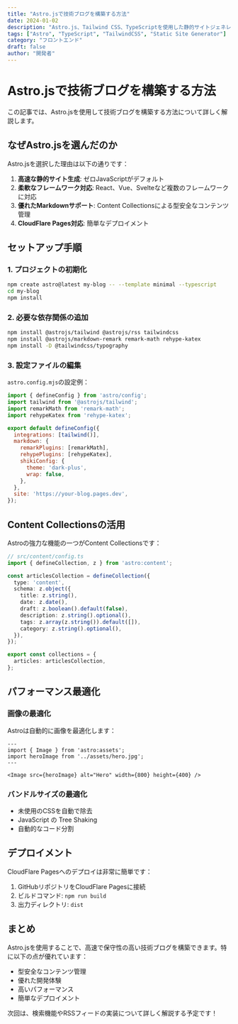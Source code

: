 ```yaml
---
title: "Astro.jsで技術ブログを構築する方法"
date: 2024-01-02
description: "Astro.js、Tailwind CSS、TypeScriptを使用した静的サイトジェネレーターブログの構築方法を解説します"
tags: ["Astro", "TypeScript", "TailwindCSS", "Static Site Generator"]
category: "フロントエンド"
draft: false
author: "開発者"
---
```


# Astro.jsで技術ブログを構築する方法

この記事では、Astro.jsを使用して技術ブログを構築する方法について詳しく解説します。

## なぜAstro.jsを選んだのか

Astro.jsを選択した理由は以下の通りです：

1. **高速な静的サイト生成**: ゼロJavaScriptがデフォルト
2. **柔軟なフレームワーク対応**: React、Vue、Svelteなど複数のフレームワークに対応
3. **優れたMarkdownサポート**: Content Collectionsによる型安全なコンテンツ管理
4. **CloudFlare Pages対応**: 簡単なデプロイメント

## セットアップ手順

### 1. プロジェクトの初期化

```bash
npm create astro@latest my-blog -- --template minimal --typescript
cd my-blog
npm install
```

### 2. 必要な依存関係の追加

```bash
npm install @astrojs/tailwind @astrojs/rss tailwindcss
npm install @astrojs/markdown-remark remark-math rehype-katex
npm install -D @tailwindcss/typography
```

### 3. 設定ファイルの編集

`astro.config.mjs`の設定例：

```javascript
import { defineConfig } from 'astro/config';
import tailwind from '@astrojs/tailwind';
import remarkMath from 'remark-math';
import rehypeKatex from 'rehype-katex';

export default defineConfig({
  integrations: [tailwind()],
  markdown: {
    remarkPlugins: [remarkMath],
    rehypePlugins: [rehypeKatex],
    shikiConfig: {
      theme: 'dark-plus',
      wrap: false,
    },
  },
  site: 'https://your-blog.pages.dev',
});
```

## Content Collectionsの活用

Astroの強力な機能の一つがContent Collectionsです：

```typescript
// src/content/config.ts
import { defineCollection, z } from 'astro:content';

const articlesCollection = defineCollection({
  type: 'content',
  schema: z.object({
    title: z.string(),
    date: z.date(),
    draft: z.boolean().default(false),
    description: z.string().optional(),
    tags: z.array(z.string()).default([]),
    category: z.string().optional(),
  }),
});

export const collections = {
  articles: articlesCollection,
};
```

## パフォーマンス最適化

### 画像の最適化

Astroは自動的に画像を最適化します：

```astro
---
import { Image } from 'astro:assets';
import heroImage from '../assets/hero.jpg';
---

<Image src={heroImage} alt="Hero" width={800} height={400} />
```

### バンドルサイズの最適化

- 未使用のCSSを自動で除去
- JavaScript の Tree Shaking
- 自動的なコード分割

## デプロイメント

CloudFlare Pagesへのデプロイは非常に簡単です：

1. GitHubリポジトリをCloudFlare Pagesに接続
2. ビルドコマンド: `npm run build`
3. 出力ディレクトリ: `dist`

## まとめ

Astro.jsを使用することで、高速で保守性の高い技術ブログを構築できます。特に以下の点が優れています：

- 型安全なコンテンツ管理
- 優れた開発体験
- 高いパフォーマンス
- 簡単なデプロイメント

次回は、検索機能やRSSフィードの実装について詳しく解説する予定です！